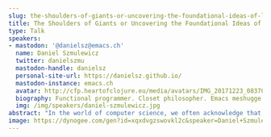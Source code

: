 ```yaml
---
slug: the-shoulders-of-giants-or-uncovering-the-foundational-ideas-of-lisp
title: The Shoulders of Giants or Uncovering the Foundational Ideas of Lisp
type: Talk
speakers:
- mastodon: '@danielsz@emacs.ch'
  name: Daniel Szmulewicz
  twitter: danielszmu
  mastodon-handle: danielsz
  personal-site-url: https://danielsz.github.io/
  mastodon-instance: emacs.ch
  avatar: http://cfp.heartofclojure.eu/media/avatars/IMG_20171223_083701-crop2_kZ0W3on.jpg
  biography: Functional programmer. Closet philosopher. Emacs meshugge.
  img: /img/speakers/daniel-szmulewicz.jpg
abstract: "In the world of computer science, we often acknowledge that we are standing on the shoulders of giants. However, the identities and contributions of these giants are sometimes less known than we might expect. While many Lisp practitioners recognize John McCarthy as the inventor of Lisp, the story of the foundational ideas that enabled its discovery remains largely untold.\r\nThis talk aims to explore two essential questions: Why do we know so little about the foundational ideas that enable our practice, and what are those ideas and their connections?"
image: https://dynogee.com/gen?id=xqxdvgzswovkl2c&speaker=Daniel+Szmulewicz&title=The+Shoulders+of+Giants+or+Uncovering+the+Foundational+Ideas+of+Lisp&type=Talk&img=https%3A//2024.heartofclojure.eu/img/speakers/daniel-szmulewicz.jpg
---
```


